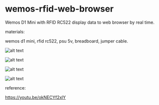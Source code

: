 # wemos-rfid-web-browser
Wemos D1 Mini with RFID RC522 display data to web browser by real time.

materials:

wemos d1 mini, rfid rc522, psu 5v, breadboard, jumper cable.

![alt text](https://github.com/jenizar/wemos-rfid-web-browser/blob/main/screenshot/image1.jpg)

![alt text](https://github.com/jenizar/wemos-rfid-web-browser/blob/main/screenshot/image2.jpg)

![alt text](https://github.com/jenizar/wemos-rfid-web-browser/blob/main/screenshot/image3.jpg)

![alt text](https://github.com/jenizar/wemos-rfid-web-browser/blob/main/screenshot/disp_web_browser.PNG)

reference:

https://youtu.be/okNECYf2xlY
